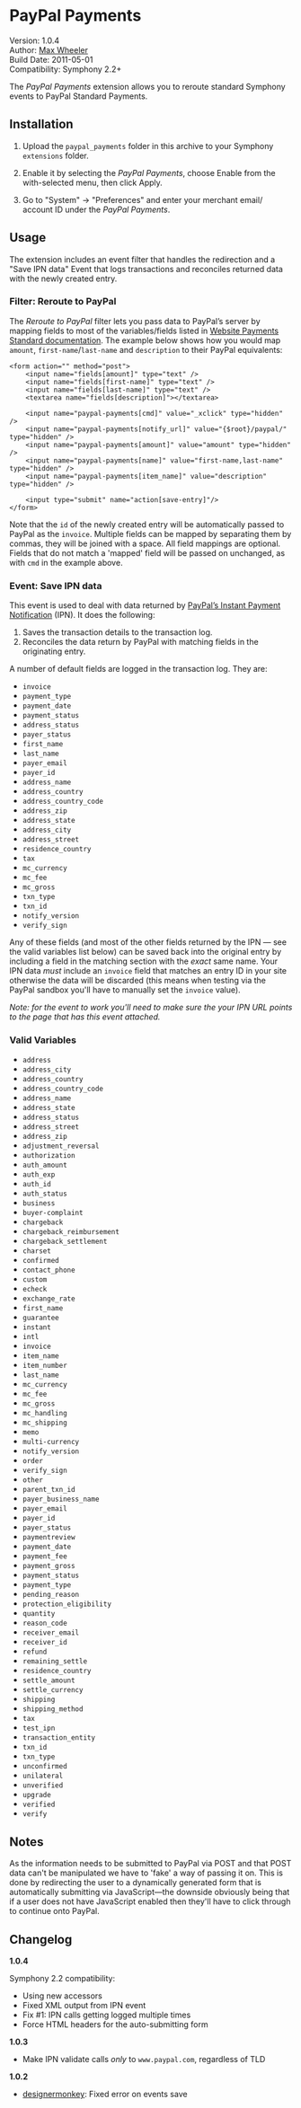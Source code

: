 # PayPal Payments #
 
Version: 1.0.4  
Author: [Max Wheeler](http://makenosound.com)  
Build Date: 2011-05-01  
Compatibility: Symphony 2.2+

The *PayPal Payments* extension allows you to reroute standard Symphony events
to PayPal Standard Payments.

## Installation ##
 
1. Upload the `paypal_payments` folder in this archive to your Symphony
	 `extensions` folder.
 
2. Enable it by selecting the *PayPal Payments*, choose Enable from the
	 with-selected menu, then click Apply.
 
3. Go to "System" -> "Preferences" and enter your merchant email/ account ID
	 under the *PayPal Payments*.

## Usage ##

The extension includes an event filter that handles the redirection
and a "Save IPN data" Event that logs transactions and reconciles returned
data with the newly created entry.

### Filter: Reroute to PayPal ###

The *Reroute to PayPal* filter lets you pass data to PayPal’s server by mapping fields to most of the variables/fields listed in [Website Payments Standard documentation][1]. The example below shows how you would map `amount`, `first-name`/`last-name` and `description` to their PayPal equivalents:

	<form action="" method="post">
		<input name="fields[amount]" type="text" />
		<input name="fields[first-name]" type="text" />
		<input name="fields[last-name]" type="text" />
		<textarea name="fields[description]"></textarea>

		<input name="paypal-payments[cmd]" value="_xclick" type="hidden" />
		<input name="paypal-payments[notify_url]" value="{$root}/paypal/" type="hidden" />
		<input name="paypal-payments[amount]" value="amount" type="hidden" />
		<input name="paypal-payments[name]" value="first-name,last-name" type="hidden" />
		<input name="paypal-payments[item_name]" value="description" type="hidden" />
	
		<input type="submit" name="action[save-entry]"/>
	</form>

Note that the `id` of the newly created entry will be automatically passed to PayPal as the `invoice`. Multiple fields can be mapped by separating them by commas, they will be joined with a space. All field mappings are optional. Fields that do not match a 'mapped' field will be passed on unchanged, as with `cmd` in the example above.

### Event: Save IPN data ###

This event is used to deal with data returned by [PayPal’s Instant Payment Notification][2] (IPN). It does the following:</p>

1. Saves the transaction details to the transaction log.
2. Reconciles the data return by PayPal with matching fields in the originating entry.

A number of default fields are logged in the transaction log. They are:

* `invoice`
* `payment_type`
* `payment_date`
* `payment_status`
* `address_status`
* `payer_status`
* `first_name`
* `last_name`
* `payer_email`
* `payer_id`
* `address_name`
* `address_country`
* `address_country_code`
* `address_zip`
* `address_state`
* `address_city`
* `address_street`
* `residence_country`
* `tax`
* `mc_currency`
* `mc_fee`
* `mc_gross`
* `txn_type`
* `txn_id`
* `notify_version`
* `verify_sign`

Any of these fields (and most of the other fields returned by the IPN — see the valid variables list below) can be saved back into the original entry by including a field in the matching section with the *exact* same name. Your IPN data *must* include an `invoice` field that matches an entry ID in your site otherwise the data will be discarded (this means when testing via the PayPal sandbox you'll have to manually set the `invoice` value).

*Note: for the event to work you'll need to make sure the your IPN URL points to the page that has this event attached.*

### Valid Variables ###

* `address`
* `address_city`
* `address_country`
* `address_country_code`
* `address_name`
* `address_state`
* `address_status`
* `address_street`
* `address_zip`
* `adjustment_reversal`
* `authorization`
* `auth_amount`
* `auth_exp`
* `auth_id`
* `auth_status`
* `business`
* `buyer-complaint`
* `chargeback`
* `chargeback_reimbursement`
* `chargeback_settlement`
* `charset`
* `confirmed`
* `contact_phone`
* `custom`
* `echeck`
* `exchange_rate`
* `first_name`
* `guarantee`
* `instant`
* `intl`
* `invoice`
* `item_name`
* `item_number`
* `last_name`
* `mc_currency`
* `mc_fee`
* `mc_gross`
* `mc_handling`
* `mc_shipping`
* `memo`
* `multi-currency`
* `notify_version`
* `order`
* `verify_sign`
* `other`
* `parent_txn_id`
* `payer_business_name`
* `payer_email`
* `payer_id`
* `payer_status`
* `paymentreview`
* `payment_date`
* `payment_fee`
* `payment_gross`
* `payment_status`
* `payment_type`
* `pending_reason`
* `protection_eligibility`
* `quantity`
* `reason_code`
* `receiver_email`
* `receiver_id`
* `refund`
* `remaining_settle`
* `residence_country`
* `settle_amount`
* `settle_currency`
* `shipping`
* `shipping_method`
* `tax`
* `test_ipn`
* `transaction_entity`
* `txn_id`
* `txn_type`
* `unconfirmed`
* `unilateral`
* `unverified`
* `upgrade`
* `verified`
* `verify`

## Notes ##

As the information needs to be submitted to PayPal via POST and that POST data can't be manipulated we have to 'fake' a way of passing it on. This is done by redirecting the user to a dynamically generated form that is automatically submitting via JavaScript—the downside obviously being that if a user does not have JavaScript enabled then they'll have to click through to continue onto PayPal.

[1]: https://cms.paypal.com/us/cgi-bin/?cmd=_render-content&content_ID=developer/e_howto_html_Appx_websitestandard_htmlvariables
[2]: https://cms.paypal.com/cms_content/US/en_US/files/developer/IPNGuide.pdf

## Changelog ##

**1.0.4**

Symphony 2.2 compatibility:

* Using new accessors
* Fixed XML output from IPN event
* Fix #1: IPN calls getting logged multiple times
* Force HTML headers for the auto-submitting form

**1.0.3**

* Make IPN validate calls *only* to `www.paypal.com`, regardless of TLD

**1.0.2**

* [designermonkey](http://github.com/designermonkey): Fixed error on events save